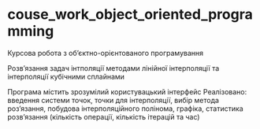 # couse_work_object_oriented_programming

 Курсова робота з обʼєктно-орієнтованого програмування
 
 Розвʼязання задач інтполяції методами лінійної інтерполяції та інтерполяції кубічними сплайнами

 Програма містить зрозумілий користувацький інтерфейс
 Реалізовано: введення системи точок, точки для інтерполяції, вибір метода   розʼязання, побудова інтерполяційного полінома, графіка, статистика розвʼязання (кількість операції, кількість ітерацій та час)
